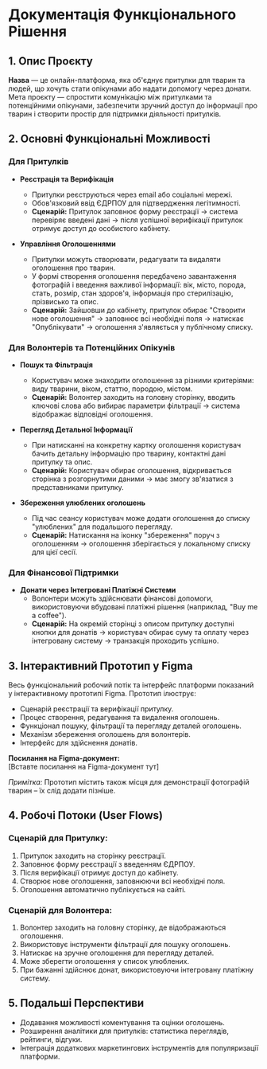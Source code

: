 # Документація Функціонального Рішення

## 1. Опис Проєкту

**Назва** — це онлайн-платформа, яка об'єднує притулки для тварин та людей, що хочуть стати опікунами або надати допомогу через донати. Мета проєкту — спростити комунікацію між притулками та потенційними опікунами, забезпечити зручний доступ до інформації про тварин і створити простір для підтримки діяльності притулків.

## 2. Основні Функціональні Можливості

### Для Притулків

- **Реєстрація та Верифікація**

  - Притулки реєструються через email або соціальні мережі.
  - Обов'язковий ввід ЄДРПОУ для підтвердження легітимності.
  - **Сценарій:** Притулок заповнює форму реєстрації → система перевіряє введені дані → після успішної верифікації притулок отримує доступ до особистого кабінету.

- **Управління Оголошеннями**
  - Притулки можуть створювати, редагувати та видаляти оголошення про тварин.
  - У формі створення оголошення передбачено завантаження фотографій і введення важливої інформації: вік, місто, порода, стать, розмір, стан здоров'я, інформація про стерилізацію, прізвисько та опис.
  - **Сценарій:** Зайшовши до кабінету, притулок обирає "Створити нове оголошення" → заповнює всі необхідні поля → натискає "Опублікувати" → оголошення з'являється у публічному списку.

### Для Волонтерів та Потенційних Опікунів

- **Пошук та Фільтрація**

  - Користувач може знаходити оголошення за різними критеріями: виду тварини, віком, статтю, породою, містом.
  - **Сценарій:** Волонтер заходить на головну сторінку, вводить ключові слова або вибирає параметри фільтрації → система відображає відповідні оголошення.

- **Перегляд Детальної Інформації**

  - При натисканні на конкретну картку оголошення користувач бачить детальну інформацію про тварину, контактні дані притулку та опис.
  - **Сценарій:** Користувач обирає оголошення, відкривається сторінка з розгорнутими даними → має змогу зв'язатися з представниками притулку.

- **Збереження улюблених оголошень**
  - Під час сеансу користувач може додати оголошення до списку "улюблених" для подальшого перегляду.
  - **Сценарій:** Натискання на іконку "збереження" поруч з оголошенням → оголошення зберігається у локальному списку для цієї сесії.

### Для Фінансової Підтримки

- **Донати через Інтегровані Платіжні Системи**
  - Волонтери можуть здійснювати фінансові допомоги, використовуючи вбудовані платіжні рішення (наприклад, "Buy me a coffee").
  - **Сценарій:** На окремій сторінці з описом притулку доступні кнопки для донатів → користувач обирає суму та оплату через інтегровану систему → транзакція проходить успішно.

## 3. Інтерактивний Прототип у Figma

Весь функціональний робочий потік та інтерфейс платформи показаний у інтерактивному прототипі Figma. Прототип ілюструє:

- Сценарій реєстрації та верифікації притулку.
- Процес створення, редагування та видалення оголошень.
- Функціонал пошуку, фільтрації та перегляду деталей оголошень.
- Механізм збереження оголошень для волонтерів.
- Інтерфейс для здійснення донатів.

**Посилання на Figma-документ:**  
[Вставте посилання на Figma-документ тут]

_Примітка:_ Прототип містить також місця для демонстрації фотографій тварин – їх слід додати пізніше.

## 4. Робочі Потоки (User Flows)

### Сценарій для Притулку:

1. Притулок заходить на сторінку реєстрації.
2. Заповнює форму реєстрації з введенням ЄДРПОУ.
3. Після верифікації отримує доступ до кабінету.
4. Створює нове оголошення, заповнюючи всі необхідні поля.
5. Оголошення автоматично публікується на сайті.

### Сценарій для Волонтера:

1. Волонтер заходить на головну сторінку, де відображаються оголошення.
2. Використовує інструменти фільтрації для пошуку оголошень.
3. Натискає на зручне оголошення для перегляду деталей.
4. Може зберегти оголошення у список улюблених.
5. При бажанні здійснює донат, використовуючи інтегровану платіжну систему.

## 5. Подальші Перспективи

- Додавання можливості коментування та оцінки оголошень.
- Розширення аналітики для притулків: статистика переглядів, рейтинги, відгуки.
- Інтеграція додаткових маркетингових інструментів для популяризації платформи.
